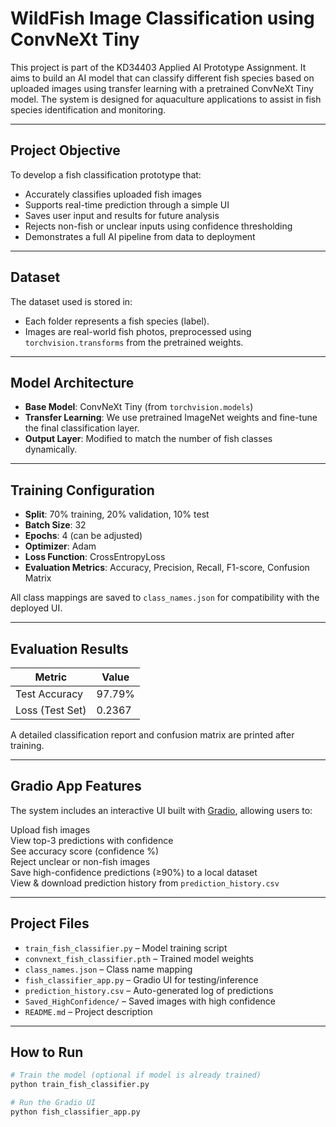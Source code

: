 
# WildFish Image Classification using ConvNeXt Tiny

This project is part of the KD34403 Applied AI Prototype Assignment. It aims to build an AI model that can classify different fish species based on uploaded images using transfer learning with a pretrained ConvNeXt Tiny model. The system is designed for aquaculture applications to assist in fish species identification and monitoring.

---

## Project Objective

To develop a fish classification prototype that:
- Accurately classifies uploaded fish images
- Supports real-time prediction through a simple UI
- Saves user input and results for future analysis
- Rejects non-fish or unclear inputs using confidence thresholding
- Demonstrates a full AI pipeline from data to deployment

---

## Dataset

The dataset used is stored in:


- Each folder represents a fish species (label).
- Images are real-world fish photos, preprocessed using `torchvision.transforms` from the pretrained weights.

---

## Model Architecture

- **Base Model**: ConvNeXt Tiny (from `torchvision.models`)
- **Transfer Learning**: We use pretrained ImageNet weights and fine-tune the final classification layer.
- **Output Layer**: Modified to match the number of fish classes dynamically.

---

## Training Configuration

- **Split**: 70% training, 20% validation, 10% test
- **Batch Size**: 32
- **Epochs**: 4 (can be adjusted)
- **Optimizer**: Adam
- **Loss Function**: CrossEntropyLoss
- **Evaluation Metrics**: Accuracy, Precision, Recall, F1-score, Confusion Matrix

All class mappings are saved to `class_names.json` for compatibility with the deployed UI.

---

## Evaluation Results

| Metric          | Value         |
|-----------------|---------------|
| Test Accuracy   | 97.79%        |
| Loss (Test Set) | 0.2367        |

A detailed classification report and confusion matrix are printed after training.

---

## Gradio App Features

The system includes an interactive UI built with [Gradio](https://gradio.app), allowing users to:

Upload fish images  
View top-3 predictions with confidence  
See accuracy score (confidence %)  
Reject unclear or non-fish images  
Save high-confidence predictions (≥90%) to a local dataset  
View & download prediction history from `prediction_history.csv`

---

## Project Files

- `train_fish_classifier.py` – Model training script
- `convnext_fish_classifier.pth` – Trained model weights
- `class_names.json` – Class name mapping
- `fish_classifier_app.py` – Gradio UI for testing/inference
- `prediction_history.csv` – Auto-generated log of predictions
- `Saved_HighConfidence/` – Saved images with high confidence
- `README.md` – Project description

---

## How to Run

```bash
# Train the model (optional if model is already trained)
python train_fish_classifier.py

# Run the Gradio UI
python fish_classifier_app.py
